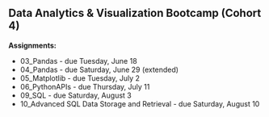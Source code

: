 Data Analytics & Visualization Bootcamp (Cohort 4)
-
<strong>Assignments:</strong>
<ul>
<li>03_Pandas - due Tuesday, June 18</li>
<li>04_Pandas - due Saturday, June 29 (extended)</li>
<li>05_Matplotlib - due Tuesday, July 2</li>
<li>06_PythonAPIs - due Thursday, July 11</li>
<li>09_SQL - due Saturday, August 3</li>
<li>10_Advanced SQL Data Storage and Retrieval - due Saturday, August 10</li>
</ul>
